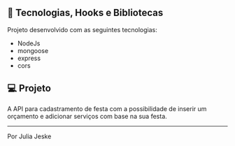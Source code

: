 

## 🚀 Tecnologias, Hooks e Bibliotecas

Projeto desenvolvido com as seguintes tecnologias:

- NodeJs
- mongoose 
- express
- cors 

## 💻 Projeto

A API para cadastramento de festa com a possibilidade de inserir um orçamento e adicionar serviços com base na sua festa.



---

Por Julia Jeske